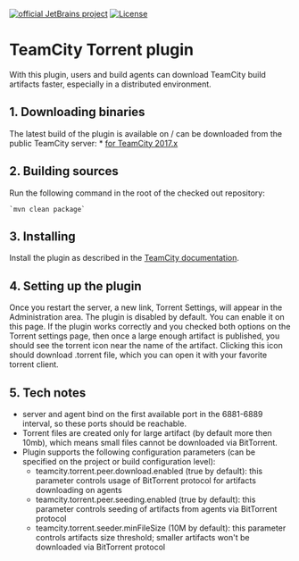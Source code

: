 

[![official JetBrains project](http://jb.gg/badges/official.svg)](https://confluence.jetbrains.com/display/ALL/JetBrains+on+GitHub) [![License](https://img.shields.io/badge/License-Apache%202.0-blue.svg)](https://opensource.org/licenses/Apache-2.0)


 TeamCity Torrent plugin
 ===========================

 With this plugin, users and build agents can download TeamCity build artifacts faster,
 especially in a distributed environment.

## 1. Downloading binaries
 
 The latest build of the plugin is available on / can be downloaded from the public TeamCity server:
    * [for TeamCity 2017.x]( http://teamcity.jetbrains.com/repository/download/TeamCityPluginsByJetBrains_TorrentPlugin_TorrentPluginTeamcity20172Compatible/.lastPinned/torrent-plugin.zip)  

 ## 2. Building sources


 Run the following command in the root of the checked out repository:
 
    `mvn clean package`

 ## 3. Installing
 
 Install the plugin as described in the [TeamCity documentation](http://confluence.jetbrains.com/display/TCDL/Installing+Additional+Plugins).


## 4. Setting up the plugin

 Once you restart the server, a new link, Torrent Settings, will appear in the Administration area. The plugin is disabled by default. You can enable it on this page.
 If the plugin works correctly and you checked both options on the Torrent settings page, then once a large enough artifact is published, you should see the torrent icon near the name of the artifact.
 Clicking this icon should download .torrent file, which you can open it with your favorite torrent client. 
 
## 5. Tech notes

* server and agent bind on the first available port in the 6881-6889 interval, so these ports should be reachable.
* Torrent files are created only for large artifact (by default more then 10mb), which means small files cannot be downloaded via BitTorrent.
* Plugin supports the following configuration parameters (can be specified on the project or build configuration level):
  * teamcity.torrent.peer.download.enabled (true by default): this parameter controls usage of BitTorrent protocol for artifacts downloading on agents
  * teamcity.torrent.peer.seeding.enabled (true by default): this parameter controls seeding of artifacts from agents via  BitTorrent protocol
  * teamcity.torrent.seeder.minFileSize (10M by default): this parameter controls artifacts size threshold; smaller artifacts won't be downloaded via BitTorrent protocol
